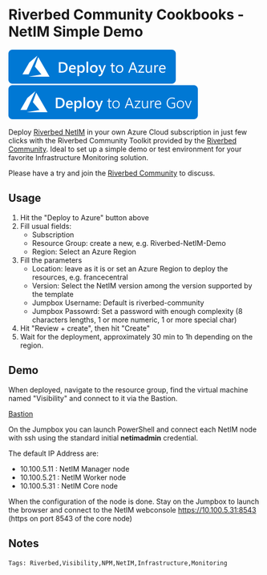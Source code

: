 # Riverbed Community Cookbooks - NetIM Simple Demo

[![Deploy to Azure](https://raw.githubusercontent.com/Azure/azure-quickstart-templates/master/1-CONTRIBUTION-GUIDE/images/deploytoazure.svg?sanitize=true)](https://portal.azure.com/#create/Microsoft.Template/uri/https%3A%2F%2Fraw.githubusercontent.com%2Friverbed%2FRiverbed-Community-Toolkit%2Fmaster%2FNetIM%2FAzure-Cloud-Cookbooks%2F101-netim-simple-demo%2Fazuredeploy.json) [![Deploy to Azure Gov](https://raw.githubusercontent.com/Azure/azure-quickstart-templates/master/1-CONTRIBUTION-GUIDE/images/deploytoazuregov.svg?sanitize=true)](https://portal.azure.us/#create/Microsoft.Template/uri/https%3A%2F%2Fraw.githubusercontent.com%2Friverbed%2FRiverbed-Community-Toolkit%2Fmaster%2FNetIM%2FAzure-Cloud-Cookbooks%2F101-netim-simple-demo%2Fazuredeploy.json)

Deploy [Riverbed NetIM](https://www.riverbed.com/products/npm/netim) in your own Azure Cloud subscription in just few clicks with the Riverbed Community Toolkit provided by the [Riverbed Community](https://community.riverbed.com/). Ideal to set up a simple demo or test environment for your favorite Infrastructure Monitoring solution.

Please have a try and join the [Riverbed Community](https://community.riverbed.com/) to discuss.

## Usage

1. Hit the "Deploy to Azure" button above
2. Fill usual fields:
    - Subscription
    - Resource Group: create a new, e.g. Riverbed-NetIM-Demo
    - Region: Select an Azure Region
3. Fill the parameters
    - Location: leave as it is or set an Azure Region to deploy the resources, e.g. francecentral
    - Version: Select the NetIM version among the version supported by the template
    - Jumpbox Username: Default is riverbed-community
    - Jumpbox Passowrd: Set a password with enough complexity (8 characters lengths, 1 or more numeric, 1 or more special char)
4. Hit "Review + create", then hit "Create"
5. Wait for the deployment, approximately 30 min to 1h depending on the region.

## Demo

When deployed, navigate to the resource group, find the virtual machine named "Visibility" and connect to it via the Bastion.

[Bastion](images/visibility-connect.jpg)

On the Jumpbox you can launch PowerShell and connect each NetIM node with ssh using the standard initial **netimadmin** credential.

The default IP Address are:

- 10.100.5.11 : NetIM Manager node
- 10.100.5.21 : NetIM Worker node
- 10.100.5.31 : NetIM Core node

When the configuration of the node is done. Stay on the Jumpbox to launch the browser and connect to the NetIM webconsole https://10.100.5.31:8543 (https on port 8543 of the core node)

## Notes

`Tags: Riverbed,Visibility,NPM,NetIM,Infrastructure,Monitoring`

